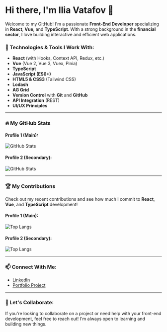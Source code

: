 # Hi there, I'm Ilia Vatafov 👋

Welcome to my GitHub! I'm a passionate **Front-End Developer** specializing in **React**, **Vue**, and **TypeScript**. With a strong background in the **financial sector**, I love building interactive and efficient web applications. 

### 🚀 Technologies & Tools I Work With:
- **React** (with Hooks, Context API, Redux, etc.)
- **Vue** (Vue 2, Vue 3, Vuex, Pinia)
- **TypeScript**
- **JavaScript (ES6+)**
- **HTML5 & CSS3** (Tailwind CSS)
- **Lodash**
- **AG Grid**
- **Version Control** with **Git** and **GitHub**
- **API Integration** (REST)
- **UI/UX Principles**

---

### 🔥 My GitHub Stats

#### Profile 1 (Main):
![GitHub Stats](https://github-readme-stats.vercel.app/api?username=ivatafov-rms&show_icons=true&count_private=true&hide=prs&theme=radical)

#### Profile 2 (Secondary):
![GitHub Stats](https://github-readme-stats.vercel.app/api?username=iliavatafov&show_icons=true&count_private=true&hide=prs&theme=radical)

---

### 🏆 My Contributions

Check out my recent contributions and see how much I commit to **React**, **Vue**, and **TypeScript** development!

#### Profile 1 (Main):
![Top Langs](https://github-readme-stats.vercel.app/api/top-langs/?ivatafov-rms&layout=compact&theme=radical)

#### Profile 2 (Secondary):
![Top Langs](https://github-readme-stats.vercel.app/api/top-langs/?username=ivatafov-rms&layout=compact&theme=radical)

---

### 📫 Connect With Me:

- [LinkedIn](https://www.linkedin.com/in/ilia-vatafov-517ba3163/)
- [Portfolio Project](https://dashing-kringle-5254bd.netlify.app/)
  
---

### 🤝 Let's Collaborate:
If you're looking to collaborate on a project or need help with your front-end development, feel free to reach out! I'm always open to learning and building new things.
